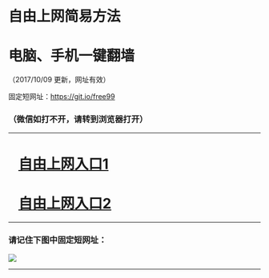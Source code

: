 ﻿# 自由上网简易方法

# 电脑、手机一键翻墙

（2017/10/09 更新，网址有效）

固定短网址：https://git.io/free99

### （微信如打不开，请转到浏览器打开）


***





# &nbsp;&nbsp; <a href="http://ft639110334.fwq-tz-1001.info/fwqtz01.html?t=100900114089 " target="_blank">自由上网入口1</a>
# &nbsp;&nbsp; <a href="http://ft254211217.fwq-tz-1002.info/fwqtz02.html?t=10090018299 " target="_blank">自由上网入口2</a>
***

### 请记住下图中固定短网址：

<img src="https://s3-us-west-2.amazonaws.com/fwq-1001/yjfq-20170905okok.png" /> 


***


